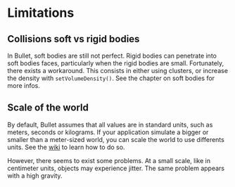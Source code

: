 Limitations
===========

Collisions soft vs rigid bodies
-------------------------------

In Bullet, soft bodies are still not perfect. Rigid bodies can penetrate into soft bodies faces, particularly when the rigid bodies are small. Fortunately, there exists a workaround. This consists in either using clusters, or increase the density with `setVolumeDensity()`. See the chapter on soft bodies for more infos.

Scale of the world
------------------

By default, Bullet assumes that all values are in standard units, such as meters, seconds or kilograms. If your application simulate a bigger or smaller than a meter-sized world, you can scale the world to use differents units. See the [wiki][scaling-wiki] to learn how to do so.

However, there seems to exist some problems. At a small scale, like in centimeter units, objects may experience jitter. The same problem appears with a high gravity.

[scaling-wiki]: http://www.bulletphysics.org/mediawiki-1.5.8/index.php?title=Scaling_The_World